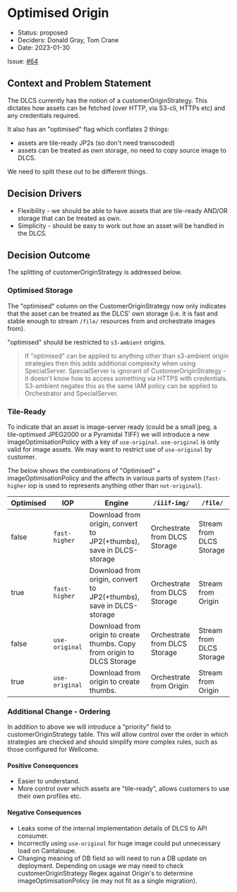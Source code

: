 # Optimised Origin

* Status: proposed
* Deciders: Donald Gray, Tom Crane
* Date: 2023-01-30

Issue: [#64](https://github.com/dlcs/protagonist/issues/64)

## Context and Problem Statement

The DLCS currently has the notion of a customerOriginStrategy. This dictates how assets can be fetched (over HTTP, via S3-cli, HTTPs etc) and any credentials required.

It also has an "optimised" flag which conflates 2 things:
* assets are tile-ready JP2s (so don't need transcoded)
* assets can be treated as own storage, no need to copy source image to DLCS.

We need to split these out to be different things.

## Decision Drivers

* Flexibility - we should be able to have assets that are tile-ready AND/OR storage that can be treated as own.
* Simplicity - should be easy to work out how an asset will be handled in the DLCS.

## Decision Outcome

The splitting of customerOriginStrategy is addressed below.

### Optimised Storage
The "optimised" column on the CustomerOriginStrategy now only indicates that the asset can be treated as the DLCS' own storage (i.e. it is fast and stable enough to stream `/file/` resources from and orchestrate images from).

"optimised" should be restricted to `s3-ambient` origins.

> If "optimised" can be applied to anything other than s3-ambient origin strategies then this adds additional complexity when using SpecialServer. SpecialServer is ignorant of CustomerOriginStrategy - it doesn't know how to access something via HTTPS with credentials. S3-ambient negates this as the same IAM policy can be applied to Orchestrator and SpecialServer.

### Tile-Ready
To indicate that an asset is image-server ready (could be a small jpeg, a tile-optimsed JPEG2000 or a Pyramidal TIFF) we will introduce a new imageOptimisationPolicy with a key of `use-original`. `use-original` is only valid for image assets. We may want to restrict use of `use-original` by customer.

The below shows the combinations of "Optimised" + imageOptimisationPolicy and the affects in various parts of system (`fast-higher` iop is used to represents anything other than `not-original`).

| Optimised | IOP            | Engine                                                                  | `/iiif-img/`                  | `/file/`                 |
| --------- | -------------- | ----------------------------------------------------------------------- | ----------------------------- | ------------------------ |
| false     | `fast-higher`  | Download from origin, convert to JP2(+thumbs), save in DLCS-storage     | Orchestrate from DLCS Storage | Stream from DLCS Storage |
| true      | `fast-higher`  | Download from origin, convert to JP2(+thumbs), save in DLCS-storage     | Orchestrate from DLCS Storage | Stream from Origin       |
| false     | `use-original` | Download from origin to create thumbs. Copy from origin to DLCS Storage | Orchestrate from DLCS Storage | Stream from DLCS Storage |
| true      | `use-original` | Download from origin to create thumbs.                                  | Orchestrate from Origin       | Stream from Origin       |

### Additional Change - Ordering
In addition to above we will introduce a "priority" field to customerOriginStrategy table. This will allow control over the order in which strategies are checked and should simplify more complex rules, such as those configured for Wellcome.

#### Positive Consequences

* Easier to understand.
* More control over which assets are "tile-ready", allows customers to use their own profiles etc.

#### Negative Consequences

* Leaks some of the internal implementation details of DLCS to API consumer.
* Incorrectly using `use-original` for huge image could put unnecessary load on Cantaloupe.
* Changing meaning of DB field so will need to run a DB update on deployment. Depending on usage we may need to check customerOriginStrategy Regex against Origin's to determine imageOptimisationPolicy (ie may not fit as a single migration).